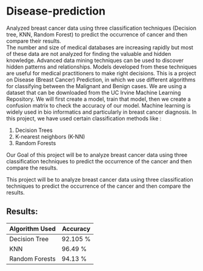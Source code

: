 # Disease-prediction
Analyzed breast cancer data using three classification techniques (Decision tree, KNN, Random Forest) to predict the occurrence of cancer and then compare their results.\
The number and size of medical databases are increasing rapidly but most of these data are not analyzed for finding the valuable and hidden knowledge. Advanced data mining techniques can be used to discover hidden patterns and relationships. Models developed from these techniques are useful for medical practitioners to make right decisions.
This is a project on Disease (Breast Cancer) Prediction, in which we use different algorithms for classifying between the Malignant and Benign cases. We are using a dataset that can be downloaded from the UC Irvine Machine Learning Repository.
We will first create a model, train that model, then we create a confusion matrix to check the accuracy of our model. 
Machine learning is widely used in bio informatics and particularly in breast cancer diagnosis. In this project, we have used certain classification methods like :
1. Decision Trees
2. K-nearest neighbors (K-NN) 
3. Random Forests	

Our Goal of this project will be to analyze breast cancer data using three classification techniques to predict the occurrence of the cancer and then compare the results.

This project will be to analyze breast cancer data using three classification techniques to predict the occurrence of the cancer and then compare the results.

## Results:

| Algorithm Used   |    Accuracy      |
| -------------    | -------------    |
| Decision Tree    |     92.105 %     |
| KNN              |     96.49 %      |
| Random Forests   |     94.13 %      |
